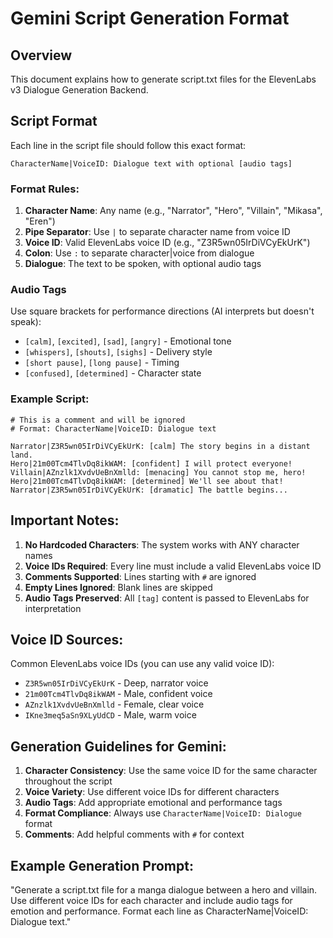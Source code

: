 # Gemini Script Generation Format

## Overview
This document explains how to generate script.txt files for the ElevenLabs v3 Dialogue Generation Backend.

## Script Format

Each line in the script file should follow this exact format:

```
CharacterName|VoiceID: Dialogue text with optional [audio tags]
```

### Format Rules:
1. **Character Name**: Any name (e.g., "Narrator", "Hero", "Villain", "Mikasa", "Eren")
2. **Pipe Separator**: Use `|` to separate character name from voice ID
3. **Voice ID**: Valid ElevenLabs voice ID (e.g., "Z3R5wn05IrDiVCyEkUrK")
4. **Colon**: Use `:` to separate character|voice from dialogue
5. **Dialogue**: The text to be spoken, with optional audio tags

### Audio Tags
Use square brackets for performance directions (AI interprets but doesn't speak):
- `[calm]`, `[excited]`, `[sad]`, `[angry]` - Emotional tone
- `[whispers]`, `[shouts]`, `[sighs]` - Delivery style
- `[short pause]`, `[long pause]` - Timing
- `[confused]`, `[determined]` - Character state

### Example Script:

```
# This is a comment and will be ignored
# Format: CharacterName|VoiceID: Dialogue text

Narrator|Z3R5wn05IrDiVCyEkUrK: [calm] The story begins in a distant land.
Hero|21m00Tcm4TlvDq8ikWAM: [confident] I will protect everyone!
Villain|AZnzlk1XvdvUeBnXmlld: [menacing] You cannot stop me, hero!
Hero|21m00Tcm4TlvDq8ikWAM: [determined] We'll see about that!
Narrator|Z3R5wn05IrDiVCyEkUrK: [dramatic] The battle begins...
```

## Important Notes:

1. **No Hardcoded Characters**: The system works with ANY character names
2. **Voice IDs Required**: Every line must include a valid ElevenLabs voice ID
3. **Comments Supported**: Lines starting with `#` are ignored
4. **Empty Lines Ignored**: Blank lines are skipped
5. **Audio Tags Preserved**: All `[tag]` content is passed to ElevenLabs for interpretation

## Voice ID Sources:

Common ElevenLabs voice IDs (you can use any valid voice ID):
- `Z3R5wn05IrDiVCyEkUrK` - Deep, narrator voice
- `21m00Tcm4TlvDq8ikWAM` - Male, confident voice  
- `AZnzlk1XvdvUeBnXmlld` - Female, clear voice
- `IKne3meq5aSn9XLyUdCD` - Male, warm voice

## Generation Guidelines for Gemini:

1. **Character Consistency**: Use the same voice ID for the same character throughout the script
2. **Voice Variety**: Use different voice IDs for different characters
3. **Audio Tags**: Add appropriate emotional and performance tags
4. **Format Compliance**: Always use `CharacterName|VoiceID: Dialogue` format
5. **Comments**: Add helpful comments with `#` for context

## Example Generation Prompt:

"Generate a script.txt file for a manga dialogue between a hero and villain. Use different voice IDs for each character and include audio tags for emotion and performance. Format each line as CharacterName|VoiceID: Dialogue text."

